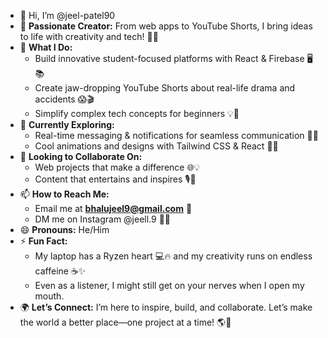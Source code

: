 - 👋 Hi, I’m @jeel-patel90  
- 🌟 **Passionate Creator:** From web apps to YouTube Shorts, I bring ideas to life with creativity and tech! 🚀🎥  
- 🎯 **What I Do:**  
  - Build innovative student-focused platforms with React & Firebase 🖥️📚  
  - Create jaw-dropping YouTube Shorts about real-life drama and accidents 😱🎬  
  - Simplify complex tech concepts for beginners 💡👶  
- 🌱 **Currently Exploring:**  
  - Real-time messaging & notifications for seamless communication 💬🔔  
  - Cool animations and designs with Tailwind CSS & React 💅✨  
- 💞 **Looking to Collaborate On:**  
  - Web projects that make a difference 🌐💡  
  - Content that entertains and inspires 🎙️🌟  
- 📫 **How to Reach Me:**  
  - Email me at **bhalujeel9@gmail.com** 📩  
  - DM me on Instagram @jeell.9 📸🤳  
- 😄 **Pronouns:** He/Him  
- ⚡ **Fun Fact:**  
  - My laptop has a Ryzen heart 💻🔥 and my creativity runs on endless caffeine ☕✨
  - Even as a listener, I might still get on your nerves when I open my mouth.
- 🌍 **Let’s Connect:** I’m here to inspire, build, and collaborate. Let’s make the world a better place—one project at a time! 🌎🤝  



<!---
jeel-patel90/jeel-patel90 is a ✨ special ✨ repository because its `README.md` (this file) appears on your GitHub profile.
You can click the Preview link to take a look at your changes.
--->
